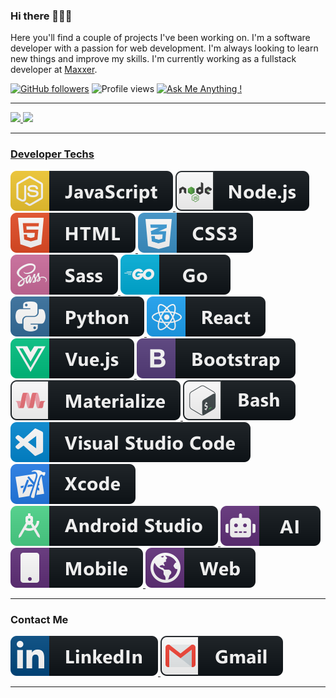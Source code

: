 ### Hi there 🦜🦜🦜

Here you'll find a couple of projects I've been working on. I'm a software developer with a passion for web development. I'm always looking to learn new things and improve my skills. I'm currently working as a fullstack developer at [Maxxer](https://maxxer.com/).

[![GitHub followers](https://img.shields.io/github/followers/nyvemm.svg?style=social&label=Follow&maxAge=2592000)](https://github.com/nyvemm?tab=followers)
![Profile views](https://gpvc.arturio.dev/nyvemm)
[![Ask Me Anything !](https://img.shields.io/badge/Ask%20me-anything-1abc9c.svg)](mailto:joaovictorsawada@gmail.com)



---

 <div>
  <a href="https://github.com/nyvemm">
  <img height="180em" src="https://github-readme-stats.vercel.app/api?username=nyvemm&show_icons=true&theme=algolia&include_all_commits=true&count_private=true"/>
  <img height="180em" src="https://github-readme-stats.vercel.app/api/top-langs/?username=nyvemm&layout=compact&langs_count=16&theme=algolia"/>
<div>
  
  ---
  
  ### Developer Techs

<p align="left" dir="auto">
  <a href="#">
   <img src="https://raw.githubusercontent.com/MikeCodesDotNET/ColoredBadges/master/svg/dev/languages/js.svg" alt="js" style="max-width: 100%;">
    <img src="https://raw.githubusercontent.com/MikeCodesDotNET/ColoredBadges/master/svg/dev/frameworks/nodejs.svg" alt="nodejs" style="max-width: 100%;">
    <img src="https://raw.githubusercontent.com/MikeCodesDotNET/ColoredBadges/master/svg/dev/languages/html.svg" alt="html" style="max-width: 100%;">
    <img src="https://raw.githubusercontent.com/MikeCodesDotNET/ColoredBadges/master/svg/dev/languages/css3.svg" alt="css3" style="max-width: 100%;">
    <img src="https://raw.githubusercontent.com/MikeCodesDotNET/ColoredBadges/master/svg/dev/languages/sass.svg" alt="sass" style="max-width: 100%;">
    <img src="https://raw.githubusercontent.com/MikeCodesDotNET/ColoredBadges/master/svg/dev/languages/go.svg" alt="go" style="max-width: 100%;">
    <img src="https://raw.githubusercontent.com/MikeCodesDotNET/ColoredBadges/master/svg/dev/languages/python.svg" alt="python" style="max-width: 100%;">
    <img src="https://raw.githubusercontent.com/MikeCodesDotNET/ColoredBadges/master/svg/dev/frameworks/react.svg" alt="react" style="max-width: 100%;">
    <img src="https://raw.githubusercontent.com/MikeCodesDotNET/ColoredBadges/master/svg/dev/frameworks/vue.svg" alt="vue" style="max-width: 100%;">
    <img src="https://raw.githubusercontent.com/MikeCodesDotNET/ColoredBadges/master/svg/dev/frameworks/bootstrap.svg" alt="bootstrap" style="max-width: 100%;">
    <img src="https://raw.githubusercontent.com/MikeCodesDotNET/ColoredBadges/master/svg/dev/frameworks/materialize.svg" alt="materialize" style="max-width: 100%;">
    <img src="https://raw.githubusercontent.com/MikeCodesDotNET/ColoredBadges/master/svg/dev/tools/bash.svg" alt="bash" style="max-width: 100%;">
    <img src="https://raw.githubusercontent.com/MikeCodesDotNET/ColoredBadges/master/svg/dev/tools/visualstudio_code.svg" alt="visualstudio_code" style="max-width: 100%;">
    <img src="https://raw.githubusercontent.com/MikeCodesDotNET/ColoredBadges/master/svg/dev/tools/xcode.svg" alt="xcode" style="max-width: 100%;">
    <img src="https://raw.githubusercontent.com/MikeCodesDotNET/ColoredBadges/master/svg/dev/tools/android_studio.svg" alt="android_studio" style="max-width: 100%;">
    <img src="https://raw.githubusercontent.com/MikeCodesDotNET/ColoredBadges/master/svg/dev/misc/ai.svg" alt="ai" style="max-width: 100%;">
    <img src="https://raw.githubusercontent.com/MikeCodesDotNET/ColoredBadges/master/svg/dev/misc/mobile.svg" alt="mobile" style="max-width: 100%;">
    <img src="https://raw.githubusercontent.com/MikeCodesDotNET/ColoredBadges/master/svg/dev/misc/web.svg" alt="web" style="max-width: 100%;">
  </a>
</p>

---

### Contact Me

<p align="left" dir="auto">
  <a href="https://www.linkedin.com/in/joaovictorsawada/">
    <img src="https://raw.githubusercontent.com/MikeCodesDotNET/ColoredBadges/master/svg/social/linkedin.svg" alt="linkedin" style="max-width: 100%;">
  </a>
  <a href="mailto:joaovictorsawada@gmail.com">
    <img src="https://raw.githubusercontent.com/MikeCodesDotNET/ColoredBadges/master/svg/social/gmail.svg" alt="gmail" style="max-width: 100%;">
  </a>

---
